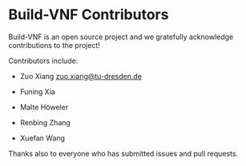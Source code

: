# Build-VNF Contributors

Build-VNF is an open source project and we gratefully acknowledge contributions to the project!

Contributors include:

- Zuo Xiang <zuo.xiang@tu-dresden.de>

- Funing Xia
- Malte Höweler
- Renbing Zhang
- Xuefan Wang

Thanks also to everyone who has submitted issues and pull requests.

